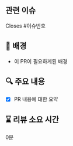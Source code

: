 ## 관련 이슈

Closes #이슈번호

## 🎯 배경

- 이 PR이 필요하게된 배경

## 🔍 주요 내용

- [x] PR 내용에 대한 요약

## ⌛️ 리뷰 소요 시간

0분
